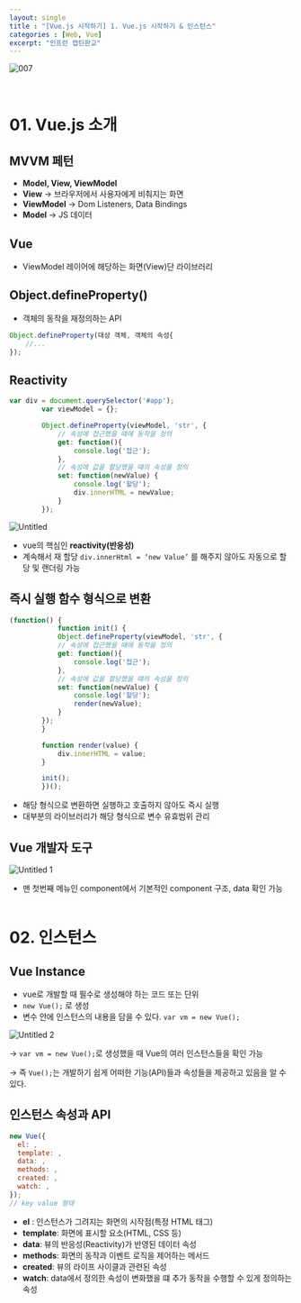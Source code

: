 ```yaml
---
layout: single
title : "[Vue.js 시작하기] 1. Vue.js 시작하기 & 인스턴스"
categories : [Web, Vue]
excerpt: "인프런 캡틴판교"
---
```



![007](https://user-images.githubusercontent.com/72294509/156775463-c8e888f4-469d-46a0-b6a1-cd4ed5cc28c3.png)

<br>

# 01. Vue.js 소개

## MVVM 페턴

- **Model, View, ViewModel**
- **View** → 브라우저에서 사용자에게 비춰지는 화면
- **ViewModel** → Dom Listeners, Data Bindings
- **Model** → JS 데이터

## Vue

- ViewModel 레이어에 해당하는 화면(View)단 라이브러리

## Object.defineProperty()

- 객체의 동작을 재정의하는 API

```jsx
Object.defineProperty(대상 객체, 객체의 속성{
    //...
});
```

## Reactivity

```jsx
var div = document.querySelector('#app');
        var viewModel = {};

        Object.defineProperty(viewModel, 'str', {
            // 속성에 접근했을 떄에 동작을 정의
            get: function(){
                console.log('접근');
            },
            // 속성에 값을 할당했을 떄의 속성을 정의
            set: function(newValue) {
                console.log('할당');
                div.innerHTML = newValue;
            }
        });
```

![Untitled](https://user-images.githubusercontent.com/72294509/156775478-28b65fe0-e08a-4a64-bc27-59bc94ae25a9.png)

- vue의 핵심인 **reactivity(반응성)**
- 계속해서 재 할당 `div.innerHtml = ‘new Value’` 를 해주지 않아도 자동으로 할당 및 랜더링 가능

## 즉시 실행 함수 형식으로 변환

```jsx
(function() {
            function init() {
            Object.defineProperty(viewModel, 'str', {
            // 속성에 접근했을 떄에 동작을 정의
            get: function(){
                console.log('접근');
            },
            // 속성에 값을 할당했을 떄의 속성을 정의
            set: function(newValue) {
                console.log('할당');
                render(newValue);
            }
        });
        }

        function render(value) {
            div.innerHTML = value;
        }

        init();
        })();
```

- 해당 형식으로 변환하면 실행하고 호출하지 않아도 즉시 실행
- 대부분의 라이브러리가 해당 형식으로 변수 유효범위 관리

## Vue 개발자 도구


![Untitled 1](https://user-images.githubusercontent.com/72294509/156775475-64ee8254-60ff-4c3a-a75b-4a2646e95823.png)

- 맨 첫번째 메뉴인 component에서 기본적인 component 구조, data 확인 가능
<br><br>

# 02. 인스턴스

## Vue Instance

- vue로 개발할 때 필수로 생성해야 하는 코드 또는 단위
- `new Vue();` 로 생성
- 변수 안에 인스턴스의 내용을 담을 수 있다. `var vm = new Vue();`

![Untitled 2](https://user-images.githubusercontent.com/72294509/156775476-2a020a53-5d8b-419d-9265-4127290cfe24.png)

→ `var vm = new Vue();`로 생성했을 때 Vue의 여러 인스턴스들을 확인 가능

→ 즉 `Vue();`는 개발하기 쉽게 어떠한 기능(API)들과 속성들을 제공하고 있음을 알 수 있다.

## 인스턴스 속성과 API

```jsx
new Vue({
  el: ,
  template: ,
  data: ,
  methods: ,
  created: ,
  watch: ,
});
// key value 형태
```

- **el** : 인스턴스가 그려지는 화면의 시작점(특정 HTML 태그)
- **template**: 화면에 표시할 요소(HTML, CSS 등)
- **data**: 뷰의 반응성(Reactivity)가 반영된 데이터 속성
- **methods**: 화면의 동작과 이벤트 로직을 제어하는 메서드
- **created**: 뷰의 라이프 사이클과 관련된 속성
- **watch**: data에서 정의한 속성이 변화했을 떄 추가 동작을 수행할 수 있게 정의하는 속성